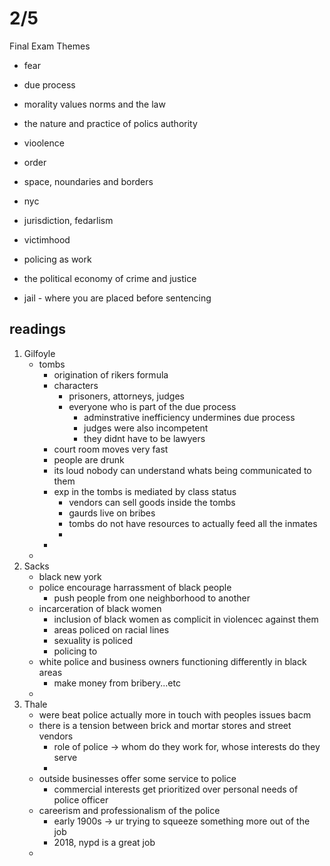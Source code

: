 # 2/5 #



Final Exam Themes
 * fear
 * due process
 * morality values norms and the law
 * the nature and practice of polics authority
 * vioolence
 * order
 * space, noundaries and borders
 * nyc
 * jurisdiction, fedarlism
 * victimhood
 * policing as work
 * the political economy of crime and justice



 * jail - where you are placed before sentencing


## readings ##

 1. Gilfoyle
    * tombs
        - origination of rikers formula
        - characters
            + prisoners, attorneys, judges
            + everyone who is part of the due process 
                * adminstrative inefficiency undermines due process
                * judges were also incompetent
                * they didnt have to be lawyers
        - court room moves very fast
        - people are drunk
        - its loud nobody can understand whats being communicated to them
        - exp in the tombs is mediated by class status
            + vendors can sell goods inside the tombs
            + gaurds live on bribes
            + tombs do not have resources to actually feed all the inmates
            + 
        - 
    *  
 2. Sacks
    * black new york
    * police encourage harrassment of black people
        - push people from one neighborhood to another
    * incarceration of black women
        - inclusion of black women as complicit in violencec against them
        - areas policed on racial lines
        - sexuality is policed
        - policing to 
    * white police and business owners functioning differently in black areas
        - make money from bribery...etc
    * 
 3. Thale
    * were beat police actually more in touch with peoples issues bacm
    * there is a tension between brick and mortar stores and street vendors
        - role of police -> whom do they work for, whose interests do they serve
        - 
    * outside businesses offer some service to police
        - commercial interests get prioritized over personal needs of police officer
    * careerism and professionalism of the police
        - early 1900s -> ur trying to squeeze something more out of the job
        - 2018, nypd is a great job
    * 

